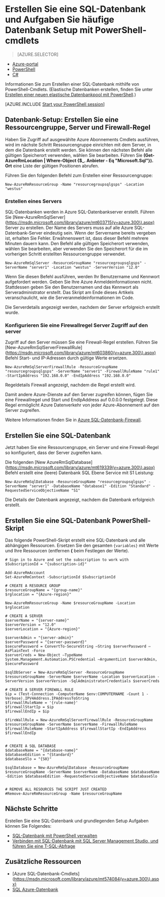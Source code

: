 <properties
    pageTitle="Neue SQL-Datenbank-Setup mit PowerShell | Microsoft Azure"
    description="Lernen Sie eine SQL-Datenbank mit PowerShell erstellen. Setup Aufgaben können über PowerShell-Cmdlets verwaltet werden."
    keywords="Erstellen Sie neue Sql-Datenbank Datenbank-setup"
    services="sql-database"
    documentationCenter=""
    authors="stevestein"
    manager="jhubbard"
    editor="cgronlun"/>

<tags
    ms.service="sql-database"
    ms.devlang="NA"
    ms.topic="hero-article"
    ms.tgt_pltfrm="powershell"
    ms.workload="data-management"
    ms.date="08/19/2016"
    ms.author="sstein"/>

# <a name="create-a-sql-database-and-perform-common-database-setup-tasks-with-powershell-cmdlets"></a>Erstellen Sie eine SQL-Datenbank und Aufgaben Sie häufige Datenbank Setup mit PowerShell-cmdlets


> [AZURE.SELECTOR]
- [Azure-portal](sql-database-get-started.md)
- [PowerShell](sql-database-get-started-powershell.md)
- [C#](sql-database-get-started-csharp.md)



Informationen Sie zum Erstellen einer SQL-Datenbank mithilfe von PowerShell-Cmdlets. (Elastische Datenbanken erstellen, finden Sie unter [Erstellen einer neuen elastische Datenbankpool mit PowerShell](sql-database-elastic-pool-create-powershell.md).)


[AZURE.INCLUDE [Start your PowerShell session](../../includes/sql-database-powershell.md)]

## <a name="database-setup-create-a-resource-group-server-and-firewall-rule"></a>Datenbank-Setup: Erstellen Sie eine Ressourcengruppe, Server und Firewall-Regel

Haben Sie Zugriff auf ausgewählte Azure Abonnements Cmdlets ausführen, wird im nächste Schritt Ressourcengruppe einrichten mit dem Server, in dem die Datenbank erstellt werden. Sie können den nächsten Befehl alle gültigen Speicherort verwenden, wählen Sie bearbeiten. Führen Sie **(Get-AzureRmLocation | Where-Object {$_. Anbieter - Eq "Microsoft.Sql"}). Ort** eine Liste der gültigen Positionen abrufen.

Führen Sie den folgenden Befehl zum Erstellen einer Ressourcengruppe:

    New-AzureRmResourceGroup -Name "resourcegroupsqlgsps" -Location "westus"


### <a name="create-a-server"></a>Erstellen eines Servers

SQL-Datenbanken werden in Azure SQL-Datenbankserver erstellt. Führen Sie [New-AzureRmSqlServer] (https://msdn.microsoft.com/library/azure/mt603715(v=azure.300\).aspx) Server zu erstellen. Der Name des Servers muss auf alle Azure SQL-Datenbank-Server eindeutig sein. Wenn der Servername bereits vergeben ist, erhalten Sie Fehler. Erwähnenswert ist, dass dieser Befehl mehrere Minuten dauern kann. Den Befehl alle gültigen Speicherort verwenden, wählen Sie bearbeiten, aber verwenden Sie den Speicherort für die im vorherigen Schritt erstellten Ressourcengruppe verwendet.

    New-AzureRmSqlServer -ResourceGroupName "resourcegroupsqlgsps" -ServerName "server1" -Location "westus" -ServerVersion "12.0"

Wenn Sie diesen Befehl ausführen, werden Ihr Benutzername und Kennwort aufgefordert werden. Geben Sie Ihre Azure Anmeldeinformationen nicht. Stattdessen geben Sie den Benutzernamen und das Kennwort als Serveradministrator erstellt. Das Skript am Ende dieses Artikels veranschaulicht, wie die Serveranmeldeinformationen im Code.

Die Serverdetails angezeigt werden, nachdem der Server erfolgreich erstellt wurde.

### <a name="configure-a-server-firewall-rule-to-allow-access-to-the-server"></a>Konfigurieren Sie eine Firewallregel Server Zugriff auf den server

Zugriff auf den Server müssen Sie eine Firewall-Regel erstellen. Führen Sie [New-AzureRmSqlServerFirewallRule] (https://msdn.microsoft.com/library/azure/mt603860(v=azure.300\).aspx) Befehl Start- und IP-Adressen durch gültige Werte ersetzen.

    New-AzureRmSqlServerFirewallRule -ResourceGroupName "resourcegroupsqlgsps" -ServerName "server1" -FirewallRuleName "rule1" -StartIpAddress "192.168.0.0" -EndIpAddress "192.168.0.0"

Regeldetails Firewall angezeigt, nachdem die Regel erstellt wird.

Damit andere Azure-Dienste auf den Server zugreifen können, fügen Sie eine Firewallregel und Start und EndIpAddress auf 0.0.0.0 festgelegt. Diese Regel ermöglicht Azure Datenverkehr von jeder Azure-Abonnement auf den Server zugreifen.

Weitere Informationen finden Sie in [Azure SQL-Datenbank-Firewall](sql-database-firewall-configure.md).


## <a name="create-a-sql-database"></a>Erstellen Sie eine SQL-Datenbank

Jetzt haben Sie eine Ressourcengruppe, ein Server und eine Firewall-Regel so konfiguriert, dass der Server zugreifen kann.

Die folgenden [New AzureRmSqlDatabase] (https://msdn.microsoft.com/library/azure/mt619339(v=azure.300\).aspx) Befehl erstellt eine (leere) Datenbank SQL Ebene Service mit S1 Leistung:


    New-AzureRmSqlDatabase -ResourceGroupName "resourcegroupsqlgsps" -ServerName "server1" -DatabaseName "database1" -Edition "Standard" -RequestedServiceObjectiveName "S1"


Die Details der Datenbank angezeigt, nachdem die Datenbank erfolgreich erstellt.

## <a name="create-a-sql-database-powershell-script"></a>Erstellen Sie eine SQL-Datenbank PowerShell-Skript

Das folgende PowerShell-Skript erstellt eine SQL-Datenbank und alle abhängigen Ressourcen. Ersetzen Sie den gesamten `{variables}` mit Werte und Ihre Ressourcen (entfernen **{** beim Festlegen der Werte).

    # Sign in to Azure and set the subscription to work with
    $SubscriptionId = "{subscription-id}"

    Add-AzureRmAccount
    Set-AzureRmContext -SubscriptionId $SubscriptionId

    # CREATE A RESOURCE GROUP
    $resourceGroupName = "{group-name}"
    $rglocation = "{Azure-region}"
    
    New-AzureRmResourceGroup -Name $resourceGroupName -Location $rglocation
    
    # CREATE A SERVER
    $serverName = "{server-name}"
    $serverVersion = "12.0"
    $serverLocation = "{Azure-region}"
    
    $serverAdmin = "{server-admin}"
    $serverPassword = "{server-password}" 
    $securePassword = ConvertTo-SecureString –String $serverPassword –AsPlainText -Force
    $serverCreds = New-Object –TypeName System.Management.Automation.PSCredential –ArgumentList $serverAdmin, $securePassword
    
    $sqlDbServer = New-AzureRmSqlServer -ResourceGroupName $resourceGroupName -ServerName $serverName -Location $serverLocation -ServerVersion $serverVersion -SqlAdministratorCredentials $serverCreds
    
    # CREATE A SERVER FIREWALL RULE
    $ip = (Test-Connection -ComputerName $env:COMPUTERNAME -Count 1 -Verbose).IPV4Address.IPAddressToString
    $firewallRuleName = '{rule-name}'
    $firewallStartIp = $ip
    $firewallEndIp = $ip
    
    $fireWallRule = New-AzureRmSqlServerFirewallRule -ResourceGroupName $resourceGroupName -ServerName $serverName -FirewallRuleName $firewallRuleName -StartIpAddress $firewallStartIp -EndIpAddress $firewallEndIp
    
    
    # CREATE A SQL DATABASE
    $databaseName = "{database-name}"
    $databaseEdition = "{Standard}"
    $databaseSlo = "{S0}"
    
    $sqlDatabase = New-AzureRmSqlDatabase -ResourceGroupName $resourceGroupName -ServerName $serverName -DatabaseName $databaseName -Edition $databaseEdition -RequestedServiceObjectiveName $databaseSlo
    
   
    # REMOVE ALL RESOURCES THE SCRIPT JUST CREATED
    #Remove-AzureRmResourceGroup -Name $resourceGroupName






## <a name="next-steps"></a>Nächste Schritte
Erstellen Sie eine SQL-Datenbank und grundlegenden Setup Aufgaben können Sie Folgendes:

- [SQL-Datenbank mit PowerShell verwalten](sql-database-manage-powershell.md)
- [Verbinden mit SQL-Datenbank mit SQL Server Management Studio, und führen Sie eine T-SQL-Abfrage](sql-database-connect-query-ssms.md)


## <a name="additional-resources"></a>Zusätzliche Ressourcen

- [Azure SQL-Datenbank-Cmdlets] (https://msdn.microsoft.com/library/azure/mt574084(v=azure.300\).aspx)
- [SQL Azure-Datenbank](https://azure.microsoft.com/documentation/services/sql-database/)
